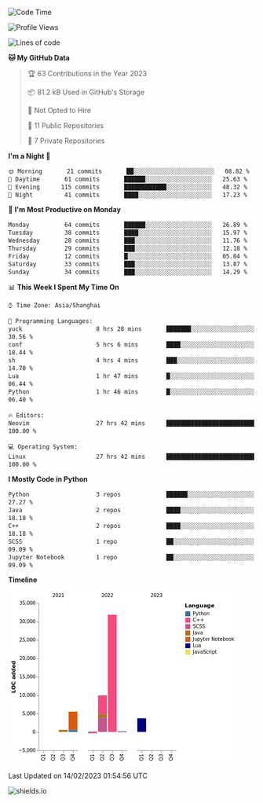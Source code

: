 <!--START_SECTION:waka-->
![Code Time](http://img.shields.io/badge/Code%20Time-180%20hrs%204%20mins-blue)

![Profile Views](http://img.shields.io/badge/Profile%20Views-0-blue)

![Lines of code](https://img.shields.io/badge/From%20Hello%20World%20I%27ve%20Written-51%20Thousand%20lines%20of%20code-blue)

**🐱 My GitHub Data** 

> 🏆 63 Contributions in the Year 2023
 > 
> 📦 81.2 kB Used in GitHub's Storage 
 > 
> 🚫 Not Opted to Hire
 > 
> 📜 11 Public Repositories 
 > 
> 🔑 7 Private Repositories  
 > 
**I'm a Night 🦉** 

```text
🌞 Morning       21 commits       ██░░░░░░░░░░░░░░░░░░░░░░░   08.82 % 
🌆 Daytime       61 commits       ██████░░░░░░░░░░░░░░░░░░░   25.63 % 
🌃 Evening      115 commits       ████████████░░░░░░░░░░░░░   48.32 % 
🌙 Night         41 commits       ████░░░░░░░░░░░░░░░░░░░░░   17.23 % 

```
📅 **I'm Most Productive on Monday** 

```text
Monday          64 commits       ██████░░░░░░░░░░░░░░░░░░░   26.89 % 
Tuesday         38 commits       ████░░░░░░░░░░░░░░░░░░░░░   15.97 % 
Wednesday       28 commits       ███░░░░░░░░░░░░░░░░░░░░░░   11.76 % 
Thursday        29 commits       ███░░░░░░░░░░░░░░░░░░░░░░   12.18 % 
Friday          12 commits       █░░░░░░░░░░░░░░░░░░░░░░░░   05.04 % 
Saturday        33 commits       ███░░░░░░░░░░░░░░░░░░░░░░   13.87 % 
Sunday          34 commits       ███░░░░░░░░░░░░░░░░░░░░░░   14.29 % 

```


📊 **This Week I Spent My Time On** 

```text
⌚︎ Time Zone: Asia/Shanghai

💬 Programming Languages: 
yuck                     8 hrs 28 mins       ███████░░░░░░░░░░░░░░░░░░   30.56 % 
conf                     5 hrs 6 mins        ████░░░░░░░░░░░░░░░░░░░░░   18.44 % 
sh                       4 hrs 4 mins        ███░░░░░░░░░░░░░░░░░░░░░░   14.70 % 
Lua                      1 hr 47 mins        █░░░░░░░░░░░░░░░░░░░░░░░░   06.44 % 
Python                   1 hr 46 mins        █░░░░░░░░░░░░░░░░░░░░░░░░   06.40 % 

🔥 Editors: 
Neovim                   27 hrs 42 mins      █████████████████████████   100.00 % 

💻 Operating System: 
Linux                    27 hrs 42 mins      █████████████████████████   100.00 % 

```

**I Mostly Code in Python** 

```text
Python                   3 repos             ██████░░░░░░░░░░░░░░░░░░░   27.27 % 
Java                     2 repos             ████░░░░░░░░░░░░░░░░░░░░░   18.18 % 
C++                      2 repos             ████░░░░░░░░░░░░░░░░░░░░░   18.18 % 
SCSS                     1 repo              ██░░░░░░░░░░░░░░░░░░░░░░░   09.09 % 
Jupyter Notebook         1 repo              ██░░░░░░░░░░░░░░░░░░░░░░░   09.09 % 

```


**Timeline**

![Chart not found](https://raw.githubusercontent.com/kopp4/kopp4/main/charts/bar_graph.png) 


 Last Updated on 14/02/2023 01:54:56 UTC
<!--END_SECTION:waka-->
![shields.io](https://img.shields.io/github/commit-activity/w/kopp4/kopp4?color=g&label=abusing%20bot&style=flat-square)
